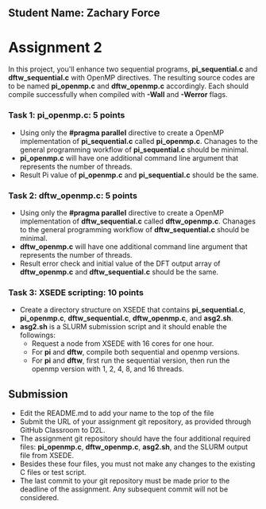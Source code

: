 ## Student Name: Zachary Force


# Assignment 2

In this project, you'll enhance two sequential programs, **pi_sequential.c** and **dftw_sequential.c** with OpenMP directives. The resulting source codes are to be named **pi_openmp.c** and **dftw_openmp.c** accordingly. Each should compile successfully when compiled with **-Wall** and **-Werror** flags.

### Task 1: pi_openmp.c:  5 points

- Using only the **#pragma parallel** directive to create a OpenMP implementation of **pi_sequential.c** called **pi_openmp.c**. Chanages to the general programming workflow of **pi_sequential.c** should be minimal. 
- **pi_openmp.c** will have one additional command line argument that represents the number of threads. 
- Result Pi value of **pi_openmp.c** and **pi_sequential.c** should be the same. 

### Task 2: dftw_openmp.c: 5 points

- Using only the **#pragma parallel** directive to create a OpenMP implementation of **dftw_sequential.c** called **dftw_openmp.c**. Chanages to the general programming workflow of **dftw_sequential.c** should be minimal. 
- **dftw_openmp.c** will have one additional command line argument that represents the number of threads. 
- Result error check and initial value of the DFT output array of **dftw_openmp.c** and **dftw_sequential.c** should be the same. 

### Task 3: XSEDE scripting: 10 points

- Create a directory structure on XSEDE that contains **pi_sequential.c**, **pi_openmp.c**, **dftw_sequential.c**, **dftw_openmp.c**, and **asg2.sh**. 
- **asg2.sh** is a SLURM submission script and it should enable the followings:
  - Request a node from XSEDE with 16 cores for one hour. 
  - For **pi** and **dftw**, compile both sequential and openmp versions. 
  - For **pi** and **dftw**, first run the sequential version, then run the openmp version with 1, 2, 4, 8, and 16 threads. 



## Submission

- Edit the README.md to add your name to the top of the file
- Submit the URL of your assignment git repository, as provided through GitHub Classroom to D2L. 
- The assignment git repository should have the four additional required files: **pi_openmp.c**, **dftw_openmp.c**, **asg2.sh**, and the SLURM output file from XSEDE. 
- Besides these four files, you must not make any changes to the existing C files or test script.
- The last commit to your git repository must be made prior to the deadline of the assignment. Any subsequent commit will not be considered. 
